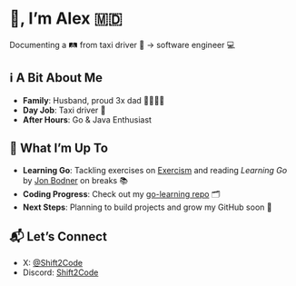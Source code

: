 # 👋, I’m Alex 🇲🇩
Documenting a 🛤️ from taxi driver 🚖 -> software engineer 💻

## ℹ️ A Bit About Me 
- **Family**: Husband, proud 3x dad 👨‍👩‍👧‍👦
- **Day Job**: Taxi driver 🚖
- **After Hours**: Go & Java Enthusiast

## 🚀 What I’m Up To 
- **Learning Go**: Tackling exercises on [Exercism](https://exercism.org/tracks/go) and reading *Learning Go* by [Jon Bodner](https://github.com/jonbodner) on breaks 📚
- **Coding Progress**: Check out my [go-learning repo](https://github.com/pumnea/go-learning) 🗂️
- **Next Steps**: Planning to build projects and grow my GitHub soon 🌱

## 📬 Let’s Connect 
- X:       [@Shift2Code](https://x.com/Shift2Code)
- Discord: [Shift2Code](https://discord.com/users/Shift2Code)
